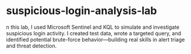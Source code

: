 # suspicious-login-analysis-lab
n this lab, I used Microsoft Sentinel and KQL to simulate and investigate suspicious login activity. I created test data, wrote a targeted query, and identified potential brute-force behavior—building real skills in alert triage and threat detection.
